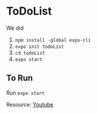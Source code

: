 # ToDoList

We did 
1. ``npm install -global expo-cli``
2. ``expo init todoList``
3. ``cd todoList``
4. ``expo start``

## To Run
Run ``expo start``

Resource: [Youtube](https://youtu.be/0kL6nhutjQ8)